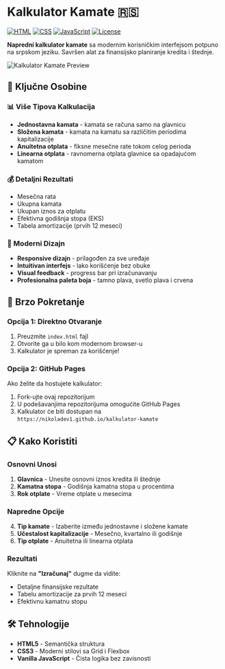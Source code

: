 # Kalkulator Kamate 🇷🇸

[![HTML](https://img.shields.io/badge/HTML-5-orange?style=for-the-badge&logo=html5)](https://developer.mozilla.org/en-US/docs/Web/HTML)
[![CSS](https://img.shields.io/badge/CSS-3-blue?style=for-the-badge&logo=css3)](https://developer.mozilla.org/en-US/docs/Web/CSS)
[![JavaScript](https://img.shields.io/badge/JavaScript-ES6-yellow?style=for-the-badge&logo=javascript)](https://developer.mozilla.org/en-US/docs/Web/JavaScript)
[![License](https://img.shields.io/badge/License-MIT-green?style=for-the-badge)](LICENSE)

**Napredni kalkulator kamate** sa modernim korisničkim interfejsom potpuno na srpskom jeziku. Savršen alat za finansijsko planiranje kredita i štednje.

![Kalkulator Kamate Preview](https://via.placeholder.com/800x400/2c3e50/ffffff?text=Kalkulator+Kamate+-+Preview)

## 🌟 Ključne Osobine

### 📊 Više Tipova Kalkulacija
- **Jednostavna kamata** - kamata se računa samo na glavnicu
- **Složena kamata** - kamata na kamatu sa različitim periodima kapitalizacije
- **Anuitetna otplata** - fiksne mesečne rate tokom celog perioda
- **Linearna otplata** - ravnomerna otplata glavnice sa opadajućom kamatom

### 💰 Detaljni Rezultati
- Mesečna rata
- Ukupna kamata
- Ukupan iznos za otplatu
- Efektivna godišnja stopa (EKS)
- Tabela amortizacije (prvih 12 meseci)

### 🎨 Moderni Dizajn
- **Responsive dizajn** - prilagođen za sve uređaje
- **Intuitivan interfejs** - lako korišćenje bez obuke
- **Visual feedback** - progress bar pri izračunavanju
- **Profesionalna paleta boja** - tamno plava, svetlo plava i crvena

## 🚀 Brzo Pokretanje

### Opcija 1: Direktno Otvaranje
1. Preuzmite `index.html` fajl
2. Otvorite ga u bilo kom modernom browser-u
3. Kalkulator je spreman za korišćenje!

### Opcija 2: GitHub Pages
Ako želite da hostujete kalkulator:
1. Fork-ujte ovaj repozitorijum
2. U podešavanjima repozitorijuma omogućite GitHub Pages
3. Kalkulator će biti dostupan na `https://nikoladev1.github.io/kalkulator-kamate`

## 📋 Kako Koristiti

### Osnovni Unosi
1. **Glavnica** - Unesite osnovni iznos kredita ili štednje
2. **Kamatna stopa** - Godišnja kamatna stopa u procentima
3. **Rok otplate** - Vreme otplate u mesecima

### Napredne Opcije
4. **Tip kamate** - Izaberite između jednostavne i složene kamate
5. **Učestalost kapitalizacije** - Mesečno, kvartalno ili godišnje
6. **Tip otplate** - Anuitetna ili linearna otplata

### Rezultati
Kliknite na **"Izračunaj"** dugme da vidite:
- Detaljne finansijske rezultate
- Tabelu amortizacije za prvih 12 meseci
- Efektivnu kamatnu stopu

## 🛠 Tehnologije

- **HTML5** - Semantička struktura
- **CSS3** - Moderni stilovi sa Grid i Flexbox
- **Vanilla JavaScript** - Čista logika bez zavisnosti
